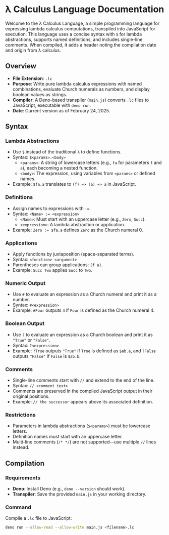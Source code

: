 # λ Calculus Language Documentation

Welcome to the λ Calculus Language, a simple programming language for expressing lambda calculus computations, transpiled into JavaScript for execution. This language uses a concise syntax with `$` for lambda abstractions, supports named definitions, and includes single-line comments. When compiled, it adds a header noting the compilation date and origin from λ calculus.

## Overview

- **File Extension**: `.lc`
- **Purpose**: Write pure lambda calculus expressions with named combinations, evaluate Church numerals as numbers, and display boolean values as strings.
- **Compiler**: A Deno-based transpiler (`main.js`) converts `.lc` files to JavaScript, executable with `deno run`.
- **Date**: Current version as of February 24, 2025.

## Syntax

### Lambda Abstractions
- Use `$` instead of the traditional `λ` to define functions.
- Syntax: `$<params>.<body>`
  - `<params>`: A string of lowercase letters (e.g., `fa` for parameters `f` and `a`), each becoming a nested function.
  - `<body>`: The expression, using variables from `<params>` or defined names.
- Example: `$fa.a` translates to `(f) => (a) => a` in JavaScript.

### Definitions
- Assign names to expressions with `:=`.
- Syntax: `<Name> := <expression>`
  - `<Name>`: Must start with an uppercase letter (e.g., `Zero`, `Succ`).
  - `<expression>`: A lambda abstraction or application.
- Example: `Zero := $fa.a` defines `Zero` as the Church numeral 0.

### Applications
- Apply functions by juxtaposition (space-separated terms).
- Syntax: `<function> <argument>`
- Parentheses can group applications: `(f a)`.
- Example: `Succ Two` applies `Succ` to `Two`.

### Numeric Output
- Use `#` to evaluate an expression as a Church numeral and print it as a number.
- Syntax: `#<expression>`
- Example: `#Four` outputs `4` if `Four` is defined as the Church numeral 4.

### Boolean Output
- Use `?` to evaluate an expression as a Church boolean and print it as `"True"` or `"False"`.
- Syntax: `?<expression>`
- Example: `?True` outputs `"True"` if `True` is defined as `$ab.a`, and `?False` outputs `"False"` if `False` is `$ab.b`.

### Comments
- Single-line comments start with `//` and extend to the end of the line.
- Syntax: `// <comment text>`
- Comments are preserved in the compiled JavaScript output in their original positions.
- Example: `// the successor` appears above its associated definition.

### Restrictions
- Parameters in lambda abstractions (`$<params>`) must be lowercase letters.
- Definition names must start with an uppercase letter.
- Multi-line comments (`/* */`) are not supported—use multiple `//` lines instead.

## Compilation

### Requirements
- **Deno**: Install Deno (e.g., `deno --version` should work).
- **Transpiler**: Save the provided `main.js` in your working directory.

### Command
Compile a `.lc` file to JavaScript:
```bash
deno run --allow-read --allow-write main.js <filename>.lc